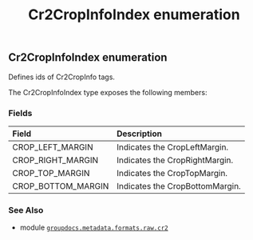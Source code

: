 ﻿---
title: Cr2CropInfoIndex enumeration
second_title: GroupDocs.Metadata for Python via .NET API References
description: 
type: docs
url: /python-net/groupdocs.metadata.formats.raw.cr2/cr2cropinfoindex/
is_root: false
weight: 380
---

## Cr2CropInfoIndex enumeration

Defines ids of Cr2CropInfo tags.



The Cr2CropInfoIndex type exposes the following members:

### Fields
| Field | Description |
| :- | :- |
| CROP_LEFT_MARGIN | Indicates the CropLeftMargin. |
| CROP_RIGHT_MARGIN | Indicates the CropRightMargin. |
| CROP_TOP_MARGIN | Indicates the CropTopMargin. |
| CROP_BOTTOM_MARGIN | Indicates the CropBottomMargin. |



### See Also
* module [`groupdocs.metadata.formats.raw.cr2`](..)
